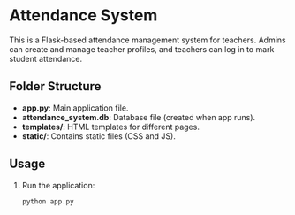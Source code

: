 # Attendance System

This is a Flask-based attendance management system for teachers. Admins can create and manage teacher profiles, and teachers can log in to mark student attendance.

## Folder Structure

- **app.py**: Main application file.
- **attendance_system.db**: Database file (created when app runs).
- **templates/**: HTML templates for different pages.
- **static/**: Contains static files (CSS and JS).

## Usage

1. Run the application:
   ```bash
   python app.py
